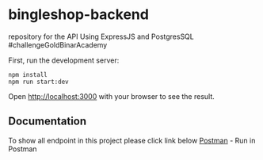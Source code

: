 # bingleshop-backend
repository for the API Using ExpressJS and PostgresSQL #challengeGoldBinarAcademy

First, run the development server:
```
npm install
npm run start:dev
```
Open [http://localhost:3000](http://localhost:3000) with your browser to see the result.

## Documentation

To show all endpoint in this project please click link below
[Postman](https://documenter.getpostman.com/view/3845127/UzkS3dH6) - Run in Postman
